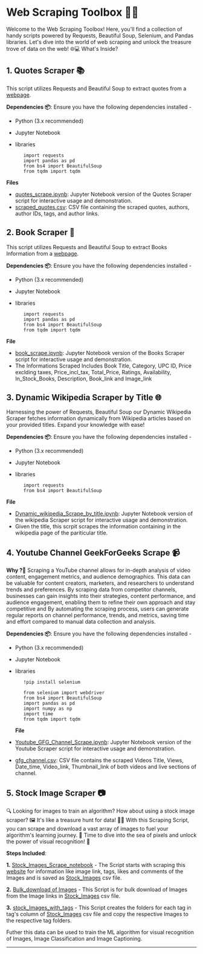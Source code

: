 # Web Scraping Toolbox 🕵️‍♂️

Welcome to the Web Scraping Toolbox! Here, you'll find a collection of handy scripts powered by Requests, Beautiful Soup, Selenium, and Pandas libraries. Let's dive into the world of web scraping and unlock the treasure trove of data on the web! 🌐💻 What's Inside?

## 1. Quotes Scraper 📚
This script utilizes Requests and Beautiful Soup to extract quotes from a [webpage](https://quotes.toscrape.com). 

**Dependencies 📦**: Ensure you have the following dependencies installed -
- Python (3.x recommended)
- Jupyter Notebook
- libraries


         import requests
         import pandas as pd
         from bs4 import BeautifulSoup
         from tqdm import tqdm

**Files**
- [quotes_scrape.ipynb](https://github.com/Analyticalgeek/Web-Scraping/blob/main/Quotes%20Scrape.ipynb): Jupyter Notebook version of the Quotes Scraper script for interactive usage and demonstration.
- [scraped_quotes.csv](https://github.com/Analyticalgeek/Web-Scraping/blob/main/Quotes.csv): CSV file containing the scraped quotes, authors, author IDs, tags, and author links.

## 2. Book Scraper 📖
This script utilizes Requests and Beautiful Soup to extract Books Information from a [webpage](https://books.toscrape.com).

**Dependencies 📦**: Ensure you have the following dependencies installed - 
- Python (3.x recommended)
- Jupyter Notebook
- libraries


         import requests
         import pandas as pd
         from bs4 import BeautifulSoup
         from tqdm import tqdm

**File**
- [book_scrape.ipynb](https://github.com/Analyticalgeek/Web-Scraping/blob/main/Books%20Scrape.ipynb): Jupyter Notebook version of the Books Scraper script for interactive usage and demonstration.
- The Informations Scraped Includes Book Title, Category, UPC ID, Price exclding taxes, Price_incl_tax, Total_Price, Ratings,	Availability, In_Stock_Books, Description, Book_link and Image_link

## 3. Dynamic Wikipedia Scraper by Title 🌐
Harnessing the power of Requests, Beautiful Soup our Dynamic Wikipedia Scraper fetches information dynamically from Wikipedia articles based on your provided titles. Expand your knowledge with ease!

**Dependencies 📦**: Ensure you have the following dependencies installed - 
- Python (3.x recommended)
- Jupyter Notebook
- libraries


         import requests
         from bs4 import BeautifulSoup
  
**File**
- [Dynamic_wikipedia_Scrape_by_title.ipynb](https://github.com/Analyticalgeek/Web-Scraping/blob/main/Dynamic%20Wikipedia%20Scrape%20by%20Title.ipynb): Jupyter Notebook version of the wikipedia Scraper script for interactive usage and demonstration.
- Given the title, this scrpit scrapes the information containing in the wikipedia page of the pariticular title.

## 4. Youtube Channel GeekForGeeks Scrape 📹
**Why ?🤔** Scraping a YouTube channel allows for in-depth analysis of video content, engagement metrics, and audience demographics. This data can be valuable for content creators, marketers, and researchers to understand trends and preferences. By scraping data from competitor channels, businesses can gain insights into their strategies, content performance, and audience engagement, enabling them to refine their own approach and stay competitive and By automating the scraping process, users can generate regular reports on channel performance, trends, and metrics, saving time and effort compared to manual data collection and analysis.

**Dependencies 📦**: Ensure you have the following dependencies installed - 
- Python (3.x recommended)
- Jupyter Notebook
- libraries


         !pip install selenium
         
         from selenium import webdriver
         from bs4 import BeautifulSoup
         import pandas as pd
         import numpy as np
         import time
         from tqdm import tqdm

  **File**
- [Youtube_GFG_Channel_Scrape.ipynb](https://github.com/Analyticalgeek/Web-Scraping/blob/main/Youtube%20Geek%20For%20Geeks%20channel%20Scrape/YouTube%20GeekforGeeks%20Scrape.ipynb): Jupyter Notebook version of the Youtube Scraper script for interactive usage and demonstration.
- [gfg_channel.csv](https://github.com/Analyticalgeek/Web-Scraping/blob/main/Youtube%20Geek%20For%20Geeks%20channel%20Scrape/gfg_videos.csv): CSV file contains the scraped Videos Title, Views, Date_time, Video_link, Thumbnail_link of both videos and live sections of channel.

## 5. Stock Image Scraper 📷
🔍 Looking for images to train an algorithm? How about using a stock image scraper? 🖼️ It's like a treasure hunt for data! 🕵️‍♂️ With this Scraping Script, you can scrape and download a vast array of images to fuel your algorithm's learning journey. 🚀 Time to dive into the sea of pixels and unlock the power of visual recognition! 🌟

**Steps Included**:

**1.** [Stock_Images_Scrape_notebook](https://github.com/Analyticalgeek/Web-Scraping/blob/main/Stock%20Image%20Scrapper/1.%20Stock%20Images%20Website%20Scrape%20-%20Infinite%20scroll.ipynb) - The Script starts with scraping this [website](https://stockmages.netlify.app) for information like image link, tags, likes and comments of the Images and is saved as [Stock_Images](https://github.com/Analyticalgeek/Web-Scraping/blob/main/Stock%20Image%20Scrapper/images.csv) csv file.

**2.** [Bulk_download of Images](https://github.com/Analyticalgeek/Web-Scraping/blob/main/Stock%20Image%20Scrapper/2.%20Stock_Images_Scrape_Bulk_download_of_Images.ipynb) - This Script is for bulk download of Images from the Image links in [Stock_Images](https://github.com/Analyticalgeek/Web-Scraping/blob/main/Stock%20Image%20Scrapper/images.csv) csv file.

**3.** [stock_Images_with_tags](https://github.com/Analyticalgeek/Web-Scraping/blob/main/Stock%20Image%20Scrapper/3.%20Stock_Images_dataset_with_tags.ipynb) - This Script creates the folders for each tag in tag's column of [Stock_Images](https://github.com/Analyticalgeek/Web-Scraping/blob/main/Stock%20Image%20Scrapper/images.csv) csv file and copy the respective Images to the respective tag folders.

Futher this data can be used to train the ML algorithm for visual recognition of Images, Image Classification and Image Captioning.

---







